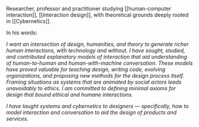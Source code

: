 Researcher, professor and practitioner studying [[human-computer interaction]], [[interaction design]], with theoretical grounds deeply rooted in [[Cybernetics]]. 

In his words: 

*I want an intersection of design, humanities, and theory to generate richer human interactions, with technology and without. I have sought, studied, and contributed explanatory models of interaction that aid understanding of human-to-human and human-with-machine conversation. These models have proved valuable for teaching design, writing code, evolving organizations, and proposing new methods for the design process itself. Framing situations as systems that are animated by social actors leads unavoidably to ethics. I am committed to defining minimal axioms for design that bound ethical and humane interactions.*

*I have taught systems and cybernetics to designers — specifically, how to model interaction and conversation to aid the design of products and services.*
